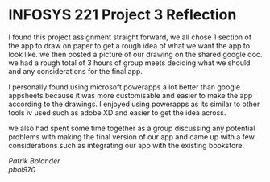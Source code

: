 # INFOSYS 221 Project 3 Reflection

<p>
I found this project assignment straight forward, we all chose 1 section of the app to draw on paper to get a rough idea of what we want the app to look like. we then posted a picture of our drawing on the shared google doc. we had a rough total of 3 hours of group meets deciding what we should and any considerations for the final app.
  
I personally found using microsoft powerapps a lot better than google appsheets because it was more customisable and easier to make the app according to the drawings. I enjoyed using powerapps as its similar to other tools iv used such as adobe XD and easier to get the idea across.

we also had spent some time together as a group discussing any potential problems with making the final version of our app and came up with a few considerations such as integrating our app with the existing bookstore. 
</p>

_Patrik Bolander_ <br>
_pbol970_
